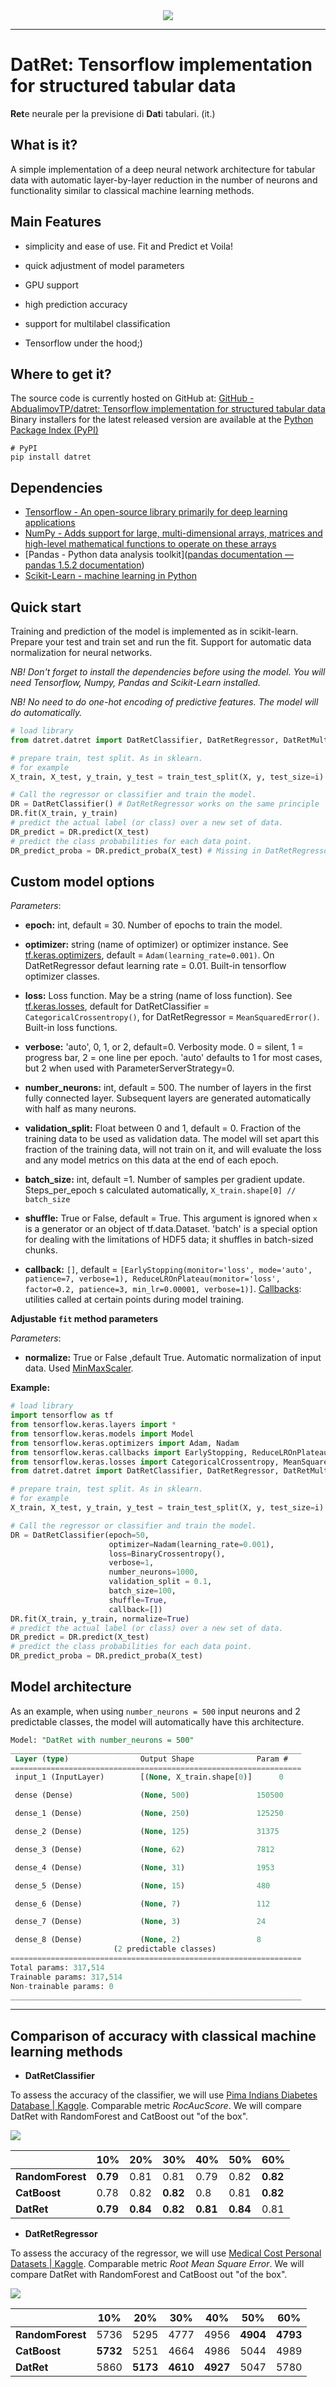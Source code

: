 <div align="center">
  <img src="https://i.ibb.co/4sf3fYM/Datret.png"><br>
</div>

-----------------

# DatRet: Tensorflow implementation for structured tabular data

**Ret**e neurale per la previsione di **Dat**i tabulari. (it.)

## What is it?

A simple implementation of a deep neural network architecture for tabular data with automatic layer-by-layer reduction in the number of neurons and functionality similar to classical machine learning methods.

## Main Features

- simplicity and ease of use. Fit and Predict et Voila!

- quick adjustment of model parameters

- GPU support

- high prediction accuracy

- support for multilabel classification

- Tensorflow under the hood;)

## Where to get it?

The source code is currently hosted on GitHub at:
[GitHub - AbdualimovTP/datret: Tensorflow implementation for structured tabular data](https://github.com/AbdualimovTP/datret)
Binary installers for the latest released version are available at the [Python
Package Index (PyPI)](https://pypi.org/project/datret)

```shell
# PyPI
pip install datret
```

## Dependencies

- [Tensorflow - An open-source library primarily for deep learning applications](https://www.tensorflow.org/)
- [NumPy - Adds support for large, multi-dimensional arrays, matrices and high-level mathematical functions to operate on these arrays](https://www.numpy.org)
- [Pandas - Python data analysis toolkit]([pandas documentation &#8212; pandas 1.5.2 documentation](http://pandas.pydata.org/pandas-docs/stable/))
- [Scikit-Learn - machine learning in Python](https://scikit-learn.org/stable/)

## Quick start

Training and prediction of the model is implemented as in scikit-learn. Prepare your test and train set and run the fit. Support for automatic data normalization for neural networks.

*NB! Don't forget to install the dependencies before using the model. You will need Tensorflow, Numpy, Pandas and Scikit-Learn installed.*

*NB! No need to do one-hot encoding of predictive features. The model will do automatically.* 

```python
# load library
from datret.datret import DatRetClassifier, DatRetRegressor, DatRetMultilabelClassifier

# prepare train, test split. As in sklearn.
# for example
X_train, X_test, y_train, y_test = train_test_split(X, y, test_size=i)

# Call the regressor or classifier and train the model.
DR = DatRetClassifier() # DatRetRegressor works on the same principle
DR.fit(X_train, y_train)
# predict the actual label (or class) over a new set of data.
DR_predict = DR.predict(X_test)
# predict the class probabilities for each data point.
DR_predict_proba = DR.predict_proba(X_test) # Missing in DatRetRegressor, DatRetMultilabelClassifier
```

## Custom model options

*Parameters*:

- **epoch:** int, default = 30. Number of epochs to train the model.

- **optimizer:** string (name of optimizer) or optimizer instance. See [tf.keras.optimizers](https://www.tensorflow.org/api_docs/python/tf/keras/optimizers/legacy/), default  = `Adam(learning_rate=0.001)`. On DatRetRegressor defaut learning rate = 0.01. Built-in tensorflow optimizer classes.

- **loss:** Loss function. May be a string (name of loss function). See [tf.keras.losses](https://www.tensorflow.org/api_docs/python/tf/keras/losses), default for DatRetClassifier = `CategoricalCrossentropy()`, for DatRetRegressor = `MeanSquaredError()`. Built-in loss functions.

- **verbose:** 'auto', 0, 1, or 2, default=0. Verbosity mode. 0 = silent, 1 = progress bar, 2 = one line per epoch. 'auto' defaults to 1 for most cases, but 2 when used with ParameterServerStrategy=0.

- **number_neurons:** int, default = 500. The number of layers in the first fully connected layer. Subsequent layers are generated automatically with half as many neurons.

- **validation_split:** Float between 0 and 1, default = 0. Fraction of the training data to be used as validation data. The model will set apart this fraction of the training data, will not train on it, and will evaluate the loss and any model metrics on this data at the end of each epoch.

- **batch_size:**  int, default =1. Number of samples per gradient update. Steps_per_epoch s calculated automatically, `X_train.shape[0] // batch_size`

- **shuffle:** True or False, default = True. This argument is ignored when `x` is a generator or an object of tf.data.Dataset. 'batch' is a special option for dealing with the limitations of HDF5 data; it shuffles in batch-sized chunks.

- **callback:** `[]`, default = `[EarlyStopping(monitor='loss', mode='auto', patience=7, verbose=1), ReduceLROnPlateau(monitor='loss', factor=0.2, patience=3, min_lr=0.00001, verbose=1)]`. [Callbacks](https://www.tensorflow.org/api_docs/python/tf/keras/callbacks/): utilities called at certain points during model training.

**Adjustable `fit` method parameters**

*Parameters*:

- **normalize:** True or False ,default True. Automatic normalization of input data. Used [MinMaxScaler](https://scikit-learn.org/stable/modules/generated/sklearn.preprocessing.MinMaxScaler.html). 

**Example:**

```python
# load library
import tensorflow as tf
from tensorflow.keras.layers import *
from tensorflow.keras.models import Model
from tensorflow.keras.optimizers import Adam, Nadam
from tensorflow.keras.callbacks import EarlyStopping, ReduceLROnPlateau
from tensorflow.keras.losses import CategoricalCrossentropy, MeanSquaredError, BinaryCrossentropy
from datret.datret import DatRetClassifier, DatRetRegressor, DatRetMultilabelClassifier

# prepare train, test split. As in sklearn.
# for example
X_train, X_test, y_train, y_test = train_test_split(X, y, test_size=i)

# Call the regressor or classifier and train the model.
DR = DatRetClassifier(epoch=50,
                      optimizer=Nadam(learning_rate=0.001),
                      loss=BinaryCrossentropy(),
                      verbose=1,
                      number_neurons=1000,
                      validation_split = 0.1,
                      batch_size=100,
                      shuffle=True,
                      callback=[])
DR.fit(X_train, y_train, normalize=True)
# predict the actual label (or class) over a new set of data.
DR_predict = DR.predict(X_test)
# predict the class probabilities for each data point.
DR_predict_proba = DR.predict_proba(X_test)
```

## Model architecture

As an example, when using `number_neurons = 500` input neurons and 2 predictable classes, the model will automatically have this architecture.

```sql
Model: "DatRet with number_neurons = 500"
_________________________________________________________________
 Layer (type)                Output Shape              Param #   
=================================================================
 input_1 (InputLayer)        [(None, X_train.shape[0)]      0         

 dense (Dense)               (None, 500)               150500    

 dense_1 (Dense)             (None, 250)               125250    

 dense_2 (Dense)             (None, 125)               31375     

 dense_3 (Dense)             (None, 62)                7812      

 dense_4 (Dense)             (None, 31)                1953      

 dense_5 (Dense)             (None, 15)                480       

 dense_6 (Dense)             (None, 7)                 112       

 dense_7 (Dense)             (None, 3)                 24        

 dense_8 (Dense)             (None, 2)                 8         
                       (2 predictable classes)                               
=================================================================
Total params: 317,514
Trainable params: 317,514
Non-trainable params: 0
_________________________________________________________________
```

---

## Comparison of accuracy with classical machine learning methods

- **DatRetClassifier**

To assess the accuracy of the classifier, we will use [Pima Indians Diabetes Database | Kaggle](https://www.kaggle.com/datasets/uciml/pima-indians-diabetes-database). Comparable metric *RocAucScore*. We will compare DatRet with RandomForest and CatBoost out "of the box".

![](https://i.ibb.co/XbhdSpQ/Dat-Ret-Accuracy.png)

|                  | 10%      | 20%      | 30%      | 40%      | 50%      | 60%      |
| ---------------- | -------- | -------- | -------- | -------- | -------- | -------- |
| **RandomForest** | **0.79** | 0.81     | 0.81     | 0.79     | 0.82     | **0.82** |
| **CatBoost**     | 0.78     | 0.82     | **0.82** | 0.8      | 0.81     | **0.82** |
| **DatRet**       | **0.79** | **0.84** | **0.82** | **0.81** | **0.84** | 0.81     |

- **DatRetRegressor**

To assess the accuracy of the regressor, we will use [Medical Cost Personal Datasets | Kaggle](https://www.kaggle.com/datasets/mirichoi0218/insurance). Comparable metric *Root Mean Square Error*. We will compare DatRet with RandomForest and CatBoost out "of the box".



![](https://i.ibb.co/7gdsbpf/Dat-Ret-Regressor.png)

|                  | 10%      | 20%      | 30%      | 40%      | 50%      | 60%      |
| ---------------- | -------- | -------- | -------- | -------- | -------- | -------- |
| **RandomForest** | 5736     | 5295     | 4777     | 4956     | **4904** | **4793** |
| **CatBoost**     | **5732** | 5251     | 4664     | 4986     | 5044     | 4989     |
| **DatRet**       | 5860     | **5173** | **4610** | **4927** | 5047     | 5780     |

